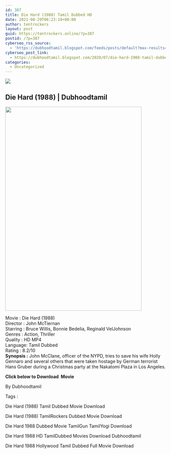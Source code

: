 ```yaml
---
id: 387
title: Die Hard (1988) Tamil Dubbed HD
date: 2021-08-29T06:23:19+00:00
author: tentrockers
layout: post
guid: https://tentrockers.online/?p=387
postid: /?p=387
cyberseo_rss_source:
  - 'https://dubhoodtamil.blogspot.com/feeds/posts/default?max-results=150&start-index=151'
cyberseo_post_link:
  - https://dubhoodtamil.blogspot.com/2020/07/die-hard-1988-tamil-dubbed-hd.html
categories:
  - Uncategorized
---
```

<div class="media_block">
  <img src="https://1.bp.blogspot.com/-k18vEQ9A7pQ/XvxpjSZjReI/AAAAAAAABkk/TR17ECnOcEsJvGEwTyA3ZW2kysJyZWgHgCNcBGAsYHQ/s72-c/2.jpg" class="media_thumbnail" />
</div>

<div dir="ltr" trbidi="on" readability="25.441031941032">
  <h2>
    <span>Die Hard (1988) | Dubhoodtamil</span>
  </h2>
  
  <div class="separator">
    <a href="https://1.bp.blogspot.com/-k18vEQ9A7pQ/XvxpjSZjReI/AAAAAAAABkk/TR17ECnOcEsJvGEwTyA3ZW2kysJyZWgHgCNcBGAsYHQ/s1600/2.jpg" imageanchor="1"><img loading="lazy" border="0" data-original-height="1500" data-original-width="1006" height="640" src="https://1.bp.blogspot.com/-k18vEQ9A7pQ/XvxpjSZjReI/AAAAAAAABkk/TR17ECnOcEsJvGEwTyA3ZW2kysJyZWgHgCNcBGAsYHQ/s640/2.jpg" width="428" /></a>
  </div>
  
  <p>
    Movie<span> </span>:<span> </span>Die Hard (1988)<br />Director<span> </span>:<span> </span>John McTiernan<br />Starring<span> </span>:<span> </span>Bruce Willis, Bonnie Bedelia, Reginald VelJohnson<br />Genres<span> </span>:<span> </span>Action, Thriller<br />Quality<span> </span>:<span> </span>HD MP4<br />Language:<span> </span>Tamil Dubbed<br />Rating<span> </span>:<span> </span>8.2/10<br /><b>Synopsis :</b> John McClane, officer of the NYPD, tries to save his wife Holly Gennaro and several others that were taken hostage by German terrorist Hans Gruber during a Christmas party at the Nakatomi Plaza in Los Angeles.
  </p>
  
  <p>
    <span><b>Click below to Download&nbsp; Movie</b></span>
  </p>
  
  <p>
    <span>By Dubhoodtamil</span>
  </p>
  
  <p>
    <span>Tags :</span>
  </p>
  
  <p>
    <span>Die Hard (1988) Tamil Dubbed Movie Download</span>
  </p>
  
  <p>
    <span>Die Hard (1988) TamilRockers Dubbed Movie Download</span>
  </p>
  
  <p>
    <span>Die Hard 1988 Dubbed Movie TamilGun TamilYogi Download</span>
  </p>
  
  <p>
    <span>Die Hard 1988 HD TamilDubbed Movies Download Dubhoodtamil</span>
  </p>
  
  <p>
    <span>Die Hard 1988 Hollywood Tamil Dubbed Full Movie Download</span>
  </p>
</div>